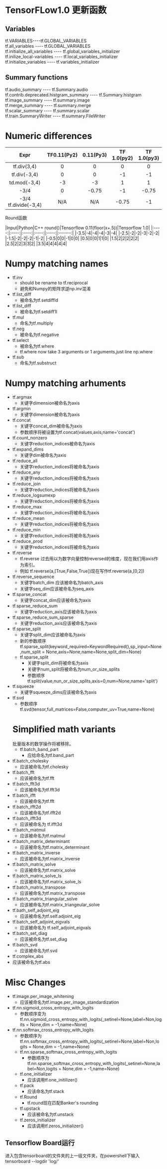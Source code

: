 # TensorFLow1.0 更新函数
## Variables
tf.VARIABLES----tf.GLOBAL_VARIABLES  
tf.all_variables ---- tf.GLOBAL_VARIABLES  
tf.initialize_all_variables ---- tf.global_variables_initializer  
tf.inilize_local-variables ---- tf.local_variables_initializer  
tf.initialize_variables ---- tf.variables_initializer  

## Summary functions
tf.audio_summary ---- tf.Summary.audio  
tf.contrib.deprecated.histgram_summary ---- tf.Summary.histgram  
tf.image_summary ---- tf.summary.image  
tf.merge_summary ---- tf.summary.merge  
tf.scalar_summary ---- tf.summary.scalar  
tf.train.SummaryWriter ---- tf.summary.FileWriter  

# Numeric differences
|Expr|TF0.11(Py2)| 0.11(Py3)|TF 1.0(py2)|TF 1.0(py3)|
|:-----:|:-----:|:--------:|:--------:|:----------:|
|tf.div(3,4)|0|0|0|0|
|tf.div(-3,4)|0|0|-1|-1|
|td.mod(-3,4)|-3|-3|1|1|
|-3/4|0|-0.75|-1|-0.75|
|-3/4 tf.divide(-3,4)|N/A|N/A|-0.75|-1|  
Round函数  

|Input|Python|C++ round()|Tensorflow 0.11(floor(x+.5))|Tensorflow 1.0|
|:----:|:----:|:----:|:----:|:----:|:------:|
|-3.5|-4|-4|-4|-3|-4|
|-2.5|-2|-2|-3|-2|-2|
|-1.5|-2|-2|-2|-1|-2|
|-0.5|0|0|-1|0|0|
|0.5|0|0|1|1|0|
|1.5|2|2|2|2|2|
|2.5|2|2|3|3|2|
|3.5|4|4|4|4|4|

# Numpy matching names
- tf.inv
  - should be rename to tf.reciprocal
  - 避免和Numpy的矩阵求逆np.inv混淆
- tf.list_diff
  - 被命名为tf.setdiffld
- tf.list_diff
  - 被命名为tf.setdiff1l
- tf.mul
  - 命名为tf.multiply
- tf.neg
  - 被命名为tf.negative
- tf.select
  - 被命名为tf.where
  - tf.where  now take 3 arguments or 1 arguments,just line np.where
- tf.sub
  - 命名为tf.substruct
# Numpy matching arhuments
- tf.argmax
  - 关键字dimension被命名为axis
- tf.argmin
  - 关键字dimension被命名为axis
- tf.concat
  - 关键字concat_dim被命名为axis
  - 参数顺序将被设置为tf.concat(values,axis,name='concat')
- tf.count_nonzero
  - 关键字reduction_indices被命名为axis
- tf.expand_dims
  - 关键字dim被命名为axis
- tf.reduce_all
  - 关键字reduction_indices将被命名为axis
- tf.reduce_any
  - 关键字reduction_indices将被命名为axis
- tf.reduce_join
  - 关键字reduction_indices将被命名为axis
- tf.reduce_logsumexp
  - 关键字reduction_indices将被命名为axis
- tf.reduce_max
  - 关键字reduction_indices将被命名为axis
- tf.reduce_mean
  - 关键字reduction_indices将被命名为axis
- tf.reduce_min
  - 关键字reduction_indices将被命名为axis
- tf.reduce_prod
  - 关键字reduction_indices将被命名为axis
- tf.reverse
  - tf.reverse 过去用以为数字向量控制reversed的维度，现在我们用axis作为索引。
  - 例如 tf.reverse(a,[True,False,True])现在写作tf.reverse(a,[0,2])
- tf.reverse_sequence
  - 关键字batch_dim 应该被命名为batch_axis
  - 关键字seq_dim应该被命名为seq_axis
- tf.sparse_concat
  - 关键字concat_dim应该被命名为axis
- tf.sparse_reduce_sum
  - 关键字reduction_axis应该被命名为axis
- tf.sparse_reduce_sum_sparse
  - 关键字reduction_axis应该被命名为axis
- tf.sparse_split
  - 关键字split_dim应该被命名为axis
  - 新的参数顺序tf.sparse_split(keyword_required=KeywordRequired(),sp_input=None,num_split = None,axis=None,name=None,split_dim=None)
  - tf.sparse_split
    - 关键字split_dim将被命名为axis
    - 关键字num_split将被命名为num_or_size_splits
    - 参数顺序tf.split(value,nun_or_size_splits,axis=0,num=None,name='split')
- tf.squeeze
  - 关键字squeeze_dims应该被命名为axis
- tf.svd
  - 参数顺序tf.svd(tensor,full_matrices=False,computer_uv=True,name=None)
  # Simplified math variants
  批量版本的数学操作将被移除。
  - tf.batch_band_part
    - 应给命名为tf.band_part
- tf.batch_cholesky
  - 应该被命名为tf.cholesky
- tf.batch_fft
  - 应该被命名为tf.fft
- tf.batch_fft3d
  - 应该被命名为tf.fft3d
- tf.batch_ifft
  -  应该被命名为tf.fft
- tf.batch_ifft2d
  - 应该被命名为tf.ifft2d
- tf.batch_ifft3d
  - 应该被命名为 tf.ifft3d
- tf.batch_matmul
  - 应该被命名为tf.matmul
- tf.batch_matrix_determinant
  - 应该被命名为tf.matrix_determinant
- tf.batch_matrix_inverse
  - 应该被命名为tf.matrix_inverse
- tf.batch_matrix_solve
  - 应该被命名为tf.matrix_solve
- tf.batch_matrix_solve_ls
  - 应该被命名为tf.matrix_solve_ls
- tf.batch_matrix_transpose
  - 应该被命名为tf.matrix_transpose
- tf.batch_matrix_triangular_solve
  - 应该被命名为tf.matrix_triangeular_solve
- tf.bath_self_adjoint_eig
  - 应该被命名为tf.self.adjoint_eig
- tf.batch_self_adjoint_eigvals
  - 应该被命名为 tf.self_adjoint_eigvals
- tf.batch_set_diag
  - 应该被命名为tf.set_diag
- tf.batch_svd
  - 应该被命名为tf.svd
- tf.complex_abs
 - 应该被命名为tf.abs
# Misc Changes
- tf.image.per_image_whitening
  - 应该被命名为tf.image.per_image_standardization
- tf.nn.sigmoid_cross_entropy_with_logits
  - 参数顺序变为tf.nn.sigmoid_cross_entropy_with_logits(_setinel=None,label=Non,logits = None,dim = -1,name=None)
- tf.nn.softmax_cross_entropy_with_logits
  - 参数顺序为tf.nn.softmax_cross_entropy_with_logits(_setinel=None,label=Non,logits = None,dim = -1,name=None)
  - tf.nn.sparse_softmax_cross_entropy_with_logits
    - 参数顺序为tf.nn.sparse_softmax_cross_entropy_with_logits(_setinel=None,label=Non,logits = None,dim = -1,name=None)
  - tf.one_initializer
    - 应该调用tf.one_initilizer()
  - tf.pack
    - 应该命名为tf.stack
  - tf.Round
    - tf.round现在匹配Banker's rounding
  - tf.upstack
    - 应该被命名为tf.unstack
  - tf.zeros_initializer
    - 应该调用tf.zeros_initializer()
## Tensorflow Board运行
进入包含tensorboard的文件夹的上一级文件夹，在powershell下输入tensorboard --logdir 'log/'
